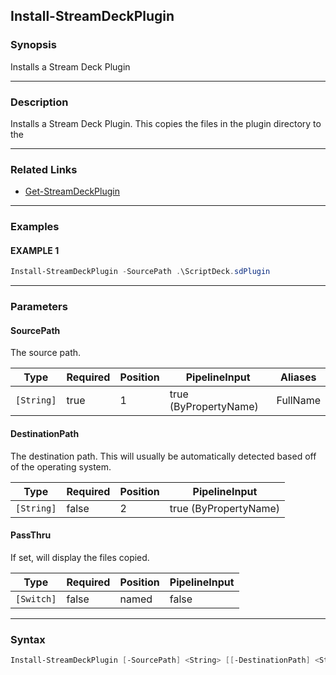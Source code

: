 Install-StreamDeckPlugin
------------------------




### Synopsis
Installs a Stream Deck Plugin



---


### Description

Installs a Stream Deck Plugin.  This copies the files in the plugin directory to the



---


### Related Links
* [Get-StreamDeckPlugin](Get-StreamDeckPlugin.md)





---


### Examples
#### EXAMPLE 1
```PowerShell
Install-StreamDeckPlugin -SourcePath .\ScriptDeck.sdPlugin
```



---


### Parameters
#### **SourcePath**

The source path.






|Type      |Required|Position|PipelineInput        |Aliases |
|----------|--------|--------|---------------------|--------|
|`[String]`|true    |1       |true (ByPropertyName)|FullName|



#### **DestinationPath**

The destination path.  This will usually be automatically detected based off of the operating system.






|Type      |Required|Position|PipelineInput        |
|----------|--------|--------|---------------------|
|`[String]`|false   |2       |true (ByPropertyName)|



#### **PassThru**

If set, will display the files copied.






|Type      |Required|Position|PipelineInput|
|----------|--------|--------|-------------|
|`[Switch]`|false   |named   |false        |





---


### Syntax
```PowerShell
Install-StreamDeckPlugin [-SourcePath] <String> [[-DestinationPath] <String>] [-PassThru] [<CommonParameters>]
```
